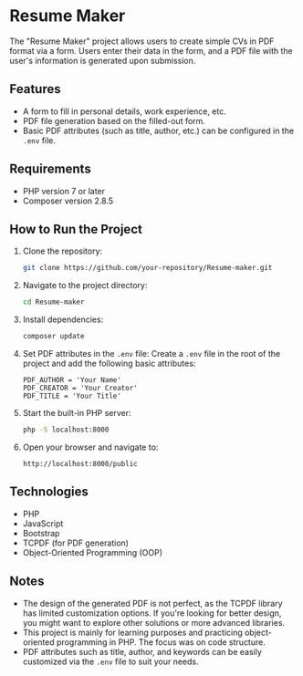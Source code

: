 # Resume Maker

The "Resume Maker" project allows users to create simple CVs in PDF format via a form. Users enter their data in the form, and a PDF file with the user's information is generated upon submission.

## Features

- A form to fill in personal details, work experience, etc.
- PDF file generation based on the filled-out form.
- Basic PDF attributes (such as title, author, etc.) can be configured in the `.env` file.

## Requirements

- PHP version 7 or later
- Composer version 2.8.5

## How to Run the Project

1. Clone the repository:
    ```bash
    git clone https://github.com/your-repository/Resume-maker.git
    ```

2. Navigate to the project directory:
    ```bash
    cd Resume-maker
    ```

3. Install dependencies:
    ```bash
    composer update
    ```

4. Set PDF attributes in the `.env` file:
    Create a `.env` file in the root of the project and add the following basic attributes:
    ```
    PDF_AUTHOR = 'Your Name'
    PDF_CREATOR = 'Your Creator'
    PDF_TITLE = 'Your Title'
    ```

5. Start the built-in PHP server:
    ```bash
    php -S localhost:8000
    ```

6. Open your browser and navigate to:
    ```
    http://localhost:8000/public
    ```

## Technologies

- PHP
- JavaScript
- Bootstrap
- TCPDF (for PDF generation)
- Object-Oriented Programming (OOP)

## Notes

- The design of the generated PDF is not perfect, as the TCPDF library has limited customization options. If you're looking for better design, you might want to explore other solutions or more advanced libraries.
- This project is mainly for learning purposes and practicing object-oriented programming in PHP. The focus was on code structure.
- PDF attributes such as title, author, and keywords can be easily customized via the `.env` file to suit your needs.
